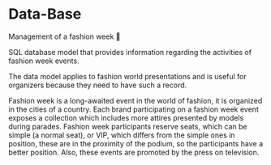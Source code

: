 # Data-Base
Management of a fashion week :dress:

SQL database model that provides information regarding the activities of fashion week events.

The data model applies to fashion world presentations and is useful for organizers because they need to have such a record.

Fashion week is a long-awaited event in the world of fashion, it is organized in the cities of a country. Each brand participating on a fashion week event exposes a collection which includes more attires presented by models during parades. Fashion week participants reserve seats, which can be simple (a normal seat), or VIP, which differs from the simple ones in position, these are in the proximity of the podium, so the participants have a better position. Also, these events are promoted by the press on television.



